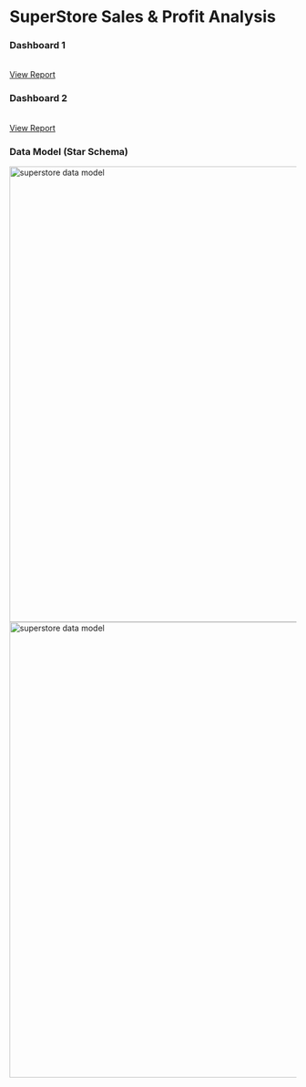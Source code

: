 # SuperStore Sales & Profit Analysis

### Dashboard 1
</br>[View Report](https://drive.google.com/file/d/1BpjqbGNPzhXkkwMd9mYZnyHMg4i2XiOC/view?usp=drive_link)

### Dashboard 2
</br>[View Report](https://drive.google.com/file/d/1IWB9x24LabtVZJ49QJse3MC_8S7sND4Q/view?usp=drive_link)

### Data Model (Star Schema)
<img width="800" alt="superstore data model" src="https://github.com/AdesanyaAzeez/Data-Visualizations/assets/95116501/ace330a6-3828-4a1b-90b0-a5e74be5ba4e">
<img width="800" alt="superstore data model" src="https://raw.githubusercontent.com/AdesanyaAzeez/Data-Visualizations/assets/95116501/ace330a6-3828-4a1b-90b0-a5e74be5ba4e">

